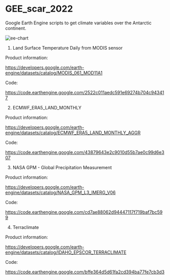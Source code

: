 # GEE_scar_2022
Google Earth Engine scripts to get climate variables over the Antarctic continent.



![ee-chart](https://github.com/user-attachments/assets/23390197-1203-4048-930f-bc592b9ab53c)


1. Land Surface Temperature Daily from MODIS sensor

Product information:

https://developers.google.com/earth-engine/datasets/catalog/MODIS_061_MOD11A1

Code:

https://code.earthengine.google.com/2522c011aedc591e69274b704c943417

2. ECMWF_ERA5_LAND_MONTHLY

Product information:

https://developers.google.com/earth-engine/datasets/catalog/ECMWF_ERA5_LAND_MONTHLY_AGGR

Code:

https://code.earthengine.google.com/43879643e2c9010d55b7ae0c99d6e307

3. NASA GPM - Global Precipitation Measurement

Product information:

https://developers.google.com/earth-engine/datasets/catalog/NASA_GPM_L3_IMERG_V06

Code:

https://code.earthengine.google.com/cd7ae88062d94447117f719baf7bc599

4. Terraclimate

Product information:

https://developers.google.com/earth-engine/datasets/catalog/IDAHO_EPSCOR_TERRACLIMATE

Code:

https://code.earthengine.google.com/bffe364d5d61fa2cd394ba77fe7cb3d3





